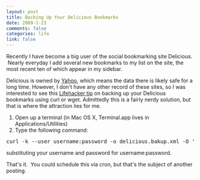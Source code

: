 ```yaml
--- 
layout: post
title: Backing Up Your Delicious Bookmarks
date: 2009-1-23
comments: false
categories: life
link: false
---
```

Recently I have become a big user of the social bookmarking site Delicious.  Nearly everyday I add several new bookmarks to my list on the site, the most recent ten of which appear in my sidebar.

Delicious is owned by <a title="Yahoo!" href="http://yahoo.com" target="_blank">Yahoo</a>, which means the data there is likely safe for a long time. However, I don't have any other record of these sites, so I was interested to see this <a title="Terminal Tip: Backing Up Delicious" href="http://lifehacker.com/5136845/backup-delicious-bookmarks-from-the-shell" target="_blank">Lifehacker tip</a> on backing up your Delicious bookmarks using curl or wget. Admittedly this is a fairly nerdy solution, but that is where the attraction lies for me.
<ol>
	<li>Open up a terminal (in Mac OS X, Terminal.app lives in Applications/Utilities)</li>
	<li>Type the following command:</li>
</ol>
<pre>curl -k --user username:password -o delicious.bakup.xml -O 'https://api.del.icio.us/v1/posts/all'</pre>
substituting your username and password for username:password.

That's it.  You could schedule this via cron, but that's the subject of another posting.
